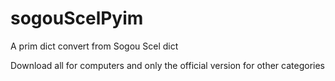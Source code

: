 # sogouScelPyim
A prim dict convert from Sogou Scel dict 

Download all for computers and only the official version for other categories
